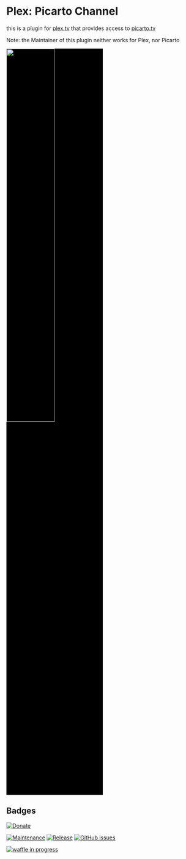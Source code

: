 Plex: Picarto Channel
=====================

this is a plugin for [plex.tv](plex.tv) that provides access to [picarto.tv](picarto.tv)

Note: the Maintainer of this plugin neither works for Plex, nor Picarto

<img src="https://picarto.tv/images/picarto_logo.svg" style="background: black;width:50%"></img>

Badges
-------------
[![Donate](https://img.shields.io/badge/Donate-PayPal-green.svg)](dersyth@gmail.com)

[![Maintenance](https://img.shields.io/maintenance/yes/2018.svg)]()
[![Release](https://img.shields.io/github/release/Sythelux/Picarto.bundle.svg)](https://github.com/Sythelux/Picarto.bundle/releases/latest)
[![GitHub issues](https://img.shields.io/github/issues/Sythelux/Picarto.bundle.svg)](https://github.com/Sythelux/Picarto.bundle/issues)

[![waffle in progress](https://badge.waffle.io/Sythelux/Picarto.bundle.png)](https://waffle.io/Sythelux/Picarto.bundle)